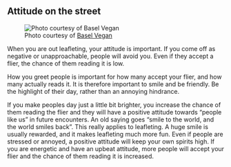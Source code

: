 ## Attitude on the street

<figure class="align-right">
  <img src="guide-leafleting-1.jpg" alt="Photo courtesy of Basel Vegan"/>
  <figcaption>Photo courtesy of <a target="_blank"
  href="http://basel-vegan.ch">Basel Vegan</a></figcaption>
</figure>

When you are out leafleting, your attitude is important. If you come off as
negative or unapproachable, people will avoid you. Even if they accept a flier,
the chance of them reading it is low.  

How you greet people is important for how many accept your flier, and how many
actually reads it. It is therefore important to smile and be friendly. Be the
highlight of their day, rather than an annoying hindrance.  

If you make peoples day just a little bit brighter, you increase the chance of
them reading the flier and they will have a positive attitude towards “people
like us” in future encounters. An old saying goes “smile to the world, and the
world smiles back”. This really applies to leafleting. A huge smile is usually
rewarded, and it makes leafleting much more fun. Even if people are stressed or
annoyed, a positive attitude will keep your own spirits high. If you are
energetic and have an upbeat attitude, more people will accept your flier and
the chance of them reading it is increased.
